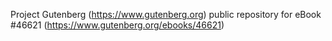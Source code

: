 Project Gutenberg (https://www.gutenberg.org) public repository for eBook #46621 (https://www.gutenberg.org/ebooks/46621)

